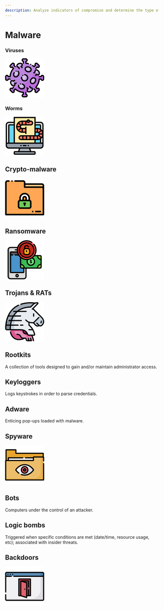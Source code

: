 ```yaml
---
description: Analyze indicators of compromise and determine the type of malware.
---
```


# Malware

### Viruses

![Viruses require human-interaction to propagate.](../../.gitbook/assets/005-coronavirus.png)

### Worms

![Worms do not require human-interaction to propagate. ](../../.gitbook/assets/004-worm.png)

## Crypto-malware

![](../../.gitbook/assets/013-folder.png)

## Ransomware 

![Ransomware is malware that encrypts the victim&apos;s data until a ransom is paid.](../../.gitbook/assets/008-ransomware.png)

## Trojans & RATs

![ Trojans are malicious software hidden inside benign software. Remote Access Trojans provide remote access once executed.](../../.gitbook/assets/007-trojan%20%282%29%20%281%29%20%281%29.png)

## Rootkits

A collection of tools designed to gain and/or maintain administrator access.

## Keyloggers

Logs keystrokes in order to parse credentials.

## Adware

Enticing pop-ups loaded with malware.

## Spyware

![Spyware collects information about user activity \(logon times, files accessed, etc.\).](../../.gitbook/assets/001-spyware.png)

## Bots

Computers under the control of an attacker.

## Logic bombs

Triggered when specific conditions are met \(date/time, resource usage, etc\); associated with insider threats.

## Backdoors

![An entry point created by an attacker so she can maintain access.](../../.gitbook/assets/010-backdoor.png)


